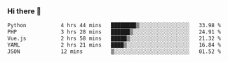 ### Hi there 👋

<!--START_SECTION:waka-->

```txt
Python           4 hrs 44 mins   ████████▒░░░░░░░░░░░░░░░░   33.98 %
PHP              3 hrs 28 mins   ██████▒░░░░░░░░░░░░░░░░░░   24.91 %
Vue.js           2 hrs 58 mins   █████▒░░░░░░░░░░░░░░░░░░░   21.32 %
YAML             2 hrs 21 mins   ████▒░░░░░░░░░░░░░░░░░░░░   16.84 %
JSON             12 mins         ▒░░░░░░░░░░░░░░░░░░░░░░░░   01.52 %
```

<!--END_SECTION:waka-->

<!--
**Jonas-VanHaeken/Jonas-VanHaeken** is a ✨ _special_ ✨ repository because its `README.md` (this file) appears on your GitHub profile.

Here are some ideas to get you started:

- 🔭 I’m currently working on ...
- 🌱 I’m currently learning ...
- 👯 I’m looking to collaborate on ...
- 🤔 I’m looking for help with ...
- 💬 Ask me about ...
- 📫 How to reach me: ...
- 😄 Pronouns: ...
- ⚡ Fun fact: ...
-->
